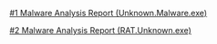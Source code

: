 [#1 Malware Analysis Report (Unknown.Malware.exe)](https://github.com/sapan322/Raman-Cybersecurity-Portfolio/blob/main/Malware%20Development%20&%20Analysis/Malware%20Analysis/Reports/%231_Basic_malware_analysis_report(Unknown.Malware.exe).md#malware-analysis-report-unknownmalwareexe) 

[#2 Malware Analysis Report (RAT.Unknown.exe)](https://github.com/sapan322/Raman-Cybersecurity-Portfolio/blob/main/Malware%20Development%20&%20Analysis/Malware%20Analysis/Reports/%232_Basic_malware_analysis_report(RAT.Unknown.exe).md)
